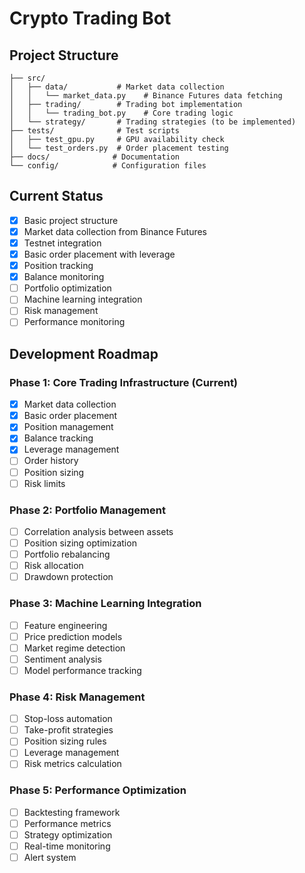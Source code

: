 # Crypto Trading Bot

## Project Structure
```
├── src/
│   ├── data/           # Market data collection
│   │   └── market_data.py    # Binance Futures data fetching
│   ├── trading/        # Trading bot implementation
│   │   └── trading_bot.py    # Core trading logic
│   └── strategy/       # Trading strategies (to be implemented)
├── tests/              # Test scripts
│   ├── test_gpu.py     # GPU availability check
│   └── test_orders.py  # Order placement testing
├── docs/              # Documentation
└── config/            # Configuration files
```

## Current Status
- [x] Basic project structure
- [x] Market data collection from Binance Futures
- [x] Testnet integration
- [x] Basic order placement with leverage
- [x] Position tracking
- [x] Balance monitoring
- [ ] Portfolio optimization
- [ ] Machine learning integration
- [ ] Risk management
- [ ] Performance monitoring

## Development Roadmap

### Phase 1: Core Trading Infrastructure (Current)
- [x] Market data collection
- [x] Basic order placement
- [x] Position management
- [x] Balance tracking
- [x] Leverage management
- [ ] Order history
- [ ] Position sizing
- [ ] Risk limits

### Phase 2: Portfolio Management
- [ ] Correlation analysis between assets
- [ ] Position sizing optimization
- [ ] Portfolio rebalancing
- [ ] Risk allocation
- [ ] Drawdown protection

### Phase 3: Machine Learning Integration
- [ ] Feature engineering
- [ ] Price prediction models
- [ ] Market regime detection
- [ ] Sentiment analysis
- [ ] Model performance tracking

### Phase 4: Risk Management
- [ ] Stop-loss automation
- [ ] Take-profit strategies
- [ ] Position sizing rules
- [ ] Leverage management
- [ ] Risk metrics calculation

### Phase 5: Performance Optimization
- [ ] Backtesting framework
- [ ] Performance metrics
- [ ] Strategy optimization
- [ ] Real-time monitoring
- [ ] Alert system 